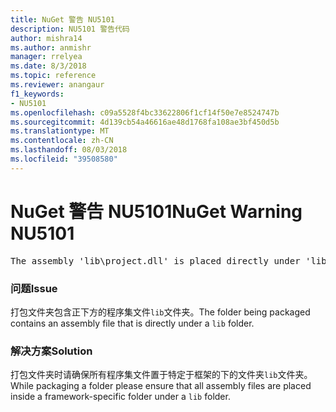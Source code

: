 ```yaml
---
title: NuGet 警告 NU5101
description: NU5101 警告代码
author: mishra14
ms.author: anmishr
manager: rrelyea
ms.date: 8/3/2018
ms.topic: reference
ms.reviewer: anangaur
f1_keywords:
- NU5101
ms.openlocfilehash: c09a5528f4bc33622806f1cf14f50e7e8524747b
ms.sourcegitcommit: 4d139cb54a46616ae48d1768fa108ae3bf450d5b
ms.translationtype: MT
ms.contentlocale: zh-CN
ms.lasthandoff: 08/03/2018
ms.locfileid: "39508580"
---
```

# <a name="nuget-warning-nu5101"></a><span data-ttu-id="08d63-103">NuGet 警告 NU5101</span><span class="sxs-lookup"><span data-stu-id="08d63-103">NuGet Warning NU5101</span></span>
<pre>The assembly 'lib\project.dll' is placed directly under 'lib' folder. It is recommended that assemblies be placed inside a framework-specific folder. Move it into a framework-specific folder.</pre>

### <a name="issue"></a><span data-ttu-id="08d63-104">问题</span><span class="sxs-lookup"><span data-stu-id="08d63-104">Issue</span></span>

<span data-ttu-id="08d63-105">打包文件夹包含正下方的程序集文件`lib`文件夹。</span><span class="sxs-lookup"><span data-stu-id="08d63-105">The folder being packaged contains an assembly file that is directly under a `lib` folder.</span></span>


### <a name="solution"></a><span data-ttu-id="08d63-106">解决方案</span><span class="sxs-lookup"><span data-stu-id="08d63-106">Solution</span></span>

<span data-ttu-id="08d63-107">打包文件夹时请确保所有程序集文件置于特定于框架的下的文件夹`lib`文件夹。</span><span class="sxs-lookup"><span data-stu-id="08d63-107">While packaging a folder please ensure that all assembly files are placed inside a framework-specific folder under a `lib` folder.</span></span>

